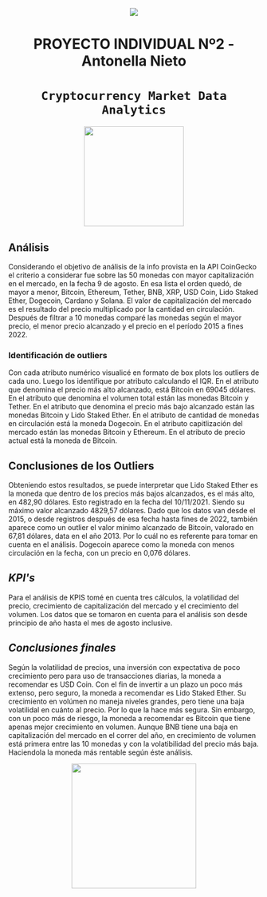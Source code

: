 <p align='center'>
<img src ="https://d31uz8lwfmyn8g.cloudfront.net/Assets/logo-henry-white-lg.png">
<p>

<h1 align='center'>
 <b>PROYECTO INDIVIDUAL Nº2 - Antonella Nieto</b>
</h1>
 
# <h1 align="center">**`Cryptocurrency Market Data Analytics`**</h1>


<p align='center'>
<img src = 'https://www.bbva.com/wp-content/uploads/2022/03/BBVA-2022-Criptomoneda.jpg' height = 200>
<p>

## **Análisis**

Considerando el objetivo de análisis de la info provista en la API CoinGecko el criterio a considerar fue sobre las 50 monedas con mayor capitalización en el mercado, en la fecha 9 de agosto. 
En esa lista el orden quedó, de mayor a menor, Bitcoin, Ethereum, Tether, BNB, XRP, USD Coin, Lido Staked Ether, Dogecoin, Cardano y Solana.
El valor de capitalización del mercado es el resultado del precio multiplicado por la cantidad en circulación.
Después de filtrar a 10 monedas comparé las monedas según el mayor precio, el menor precio alcanzado y el precio en el período 2015 a fines 2022. 


### **Identificación de outliers**

Con cada atributo numérico visualicé en formato de box plots los outliers de cada uno.
Luego los identifique por atributo calculando el IQR.
En el atributo que denomina el precio más alto alcanzado, está Bitcoin en 69045 dólares. 
En el atributo que denomina el volumen total están las monedas Bitcoin y Tether.
En el atributo que denomina el precio más bajo alcanzado están las monedas Bitcoin y Lido Staked Ether.
En el atributo de cantidad de monedas en circulación está la moneda Dogecoin.
En el atributo capitlización del mercado están las monedas Bitcoin y Ethereum.
En el atributo de precio actual está la moneda de Bitcoin.

## **Conclusiones de los Outliers**

Obteniendo estos resultados, se puede interpretar que Lido Staked Ether es la moneda que dentro de los precios más bajos alcanzados, es el más alto, en 482,90 dólares. Esto registrado en la fecha del 10/11/2021. Siendo su máximo valor alcanzado 4829,57 dólares.
Dado que los datos van desde el 2015, o desde registros después de esa fecha hasta fines de 2022, también aparece como un outlier el valor mínimo alcanzado de Bitcoin, valorado en 67,81 dólares, data en el año 2013. Por lo cuál no es referente para tomar en cuenta en el análisis.
Dogecoin aparece como la moneda con menos circulación en la fecha, con un precio en 0,076 dólares. 


## ***KPI's***
Para el análisis de KPIS tomé en cuenta tres cálculos, la volatilidad del precio, crecimiento de capitalización del mercado y el crecimiento del volumen.
Los datos que se tomaron en cuenta para el análisis son desde principio de año hasta el mes de agosto inclusive.


## ***Conclusiones finales***
Según la volatilidad de precios, una inversión con expectativa de poco crecimiento pero para uso de transacciones diarias, la moneda a recomendar es USD Coin. Con el fin de invertir a un plazo un poco más extenso, pero seguro, la moneda a recomendar es Lido Staked Ether. Su crecimiento  en volúmen no maneja niveles grandes, pero tiene una baja volatilidal en cuánto al precio. Por lo que la hace más segura. Sin embargo, con un poco más de riesgo, la moneda a recomendar es Bitcoin que tiene apenas mejor crecimiento en volumen.
Aunque BNB tiene una baja en capitalización del mercado en el correr del año, en crecimiento de volumen está primera entre las 10 monedas y con la volatibilidad del precio más baja. Haciendola la moneda más rentable según éste análisis.





  
<p align='center'>
<img src ="https://cdn.computerhoy.com/sites/navi.axelspringer.es/public/media/image/2021/11/criptomonedas-vs-acciones-diferencias-incovenientes-cual-mejor-opcion-dinero-2522591.jpg?tf=3840x" height=250>
<p>

